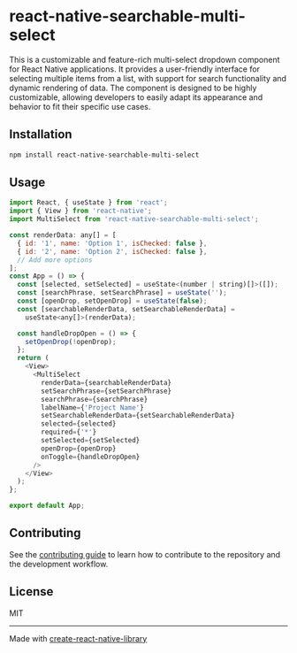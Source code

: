 # react-native-searchable-multi-select

This  is a customizable and feature-rich multi-select dropdown component for React Native applications. It provides a user-friendly interface for selecting multiple items from a list, with support for search functionality and dynamic rendering of data. The component is designed to be highly customizable, allowing developers to easily adapt its appearance and behavior to fit their specific use cases.

## Installation

```sh
npm install react-native-searchable-multi-select
```

## Usage

```js
import React, { useState } from 'react';
import { View } from 'react-native';
import MultiSelect from 'react-native-searchable-multi-select';

const renderData: any[] = [
  { id: '1', name: 'Option 1', isChecked: false },
  { id: '2', name: 'Option 2', isChecked: false },
  // Add more options
];
const App = () => {
  const [selected, setSelected] = useState<(number | string)[]>([]);
  const [searchPhrase, setSearchPhrase] = useState('');
  const [openDrop, setOpenDrop] = useState(false);
  const [searchableRenderData, setSearchableRenderData] =
    useState<any[]>(renderData);

  const handleDropOpen = () => {
    setOpenDrop(!openDrop);
  };
  return (
    <View>
      <MultiSelect
        renderData={searchableRenderData}
        setSearchPhrase={setSearchPhrase}
        searchPhrase={searchPhrase}
        labelName={'Project Name'}
        setSearchableRenderData={setSearchableRenderData}
        selected={selected}
        required={'*'}
        setSelected={setSelected}
        openDrop={openDrop}
        onToggle={handleDropOpen}
      />
    </View>
  );
};

export default App;

```

## Contributing

See the [contributing guide](CONTRIBUTING.md) to learn how to contribute to the repository and the development workflow.

## License

MIT

---

Made with [create-react-native-library](https://github.com/callstack/react-native-builder-bob)
